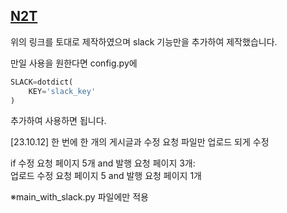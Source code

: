 ## [N2T](https://github.com/jmjeon94/N2T)
위의 링크를 토대로 제작하였으며 slack 기능만을 추가하여 제작했습니다.

만일 사용을 원한다면 config.py에 
```python
SLACK=dotdict(
    KEY='slack_key'
)
```
추가하여 사용하면 됩니다.

[23.10.12]
한 번에 한 개의 게시글과 수정 요청 파일만 업로드 되게 수정

if 수정 요청 페이지 5개 and 발행 요청 페이지 3개:<br>
    업로드 수정 요청 페이지 5 and 발행 요청 페이지 1개

※main_with_slack.py 파일에만 적용
